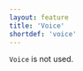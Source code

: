 ```yaml
---
layout: feature
title: 'Voice'
shortdef: 'voice'
---
```


`Voice` is not used.
<!-- Interlanguage links updated Út zář 29 20:43:06 CEST 2020 -->
